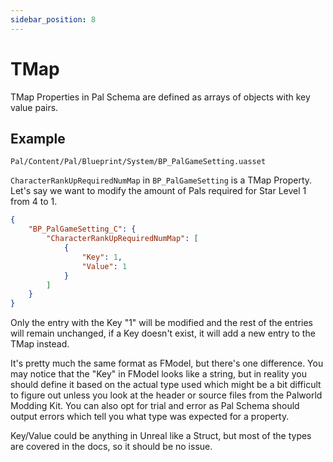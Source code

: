 ```yaml
---
sidebar_position: 8
---
```


# TMap

TMap Properties in Pal Schema are defined as arrays of objects with key value pairs.

## Example

`Pal/Content/Pal/Blueprint/System/BP_PalGameSetting.uasset`

`CharacterRankUpRequiredNumMap` in `BP_PalGameSetting` is a TMap Property. Let's say we want to modify the amount of Pals required for Star Level 1 from 4 to 1.

```json
{
    "BP_PalGameSetting_C": {
        "CharacterRankUpRequiredNumMap": [
            {
                "Key": 1,
                "Value": 1
            }
        ]
    }
}
```

Only the entry with the Key "1" will be modified and the rest of the entries will remain unchanged, if a Key doesn't exist, it will add a new entry to the TMap instead.

It's pretty much the same format as FModel, but there's one difference. You may notice that the "Key" in FModel looks like a string, but in reality you should define it based on the actual type used which might be a bit difficult to figure out unless you look at the header or source files from the Palworld Modding Kit. You can also opt for trial and error as Pal Schema should output errors which tell you what type was expected for a property.

Key/Value could be anything in Unreal like a Struct, but most of the types are covered in the docs, so it should be no issue.